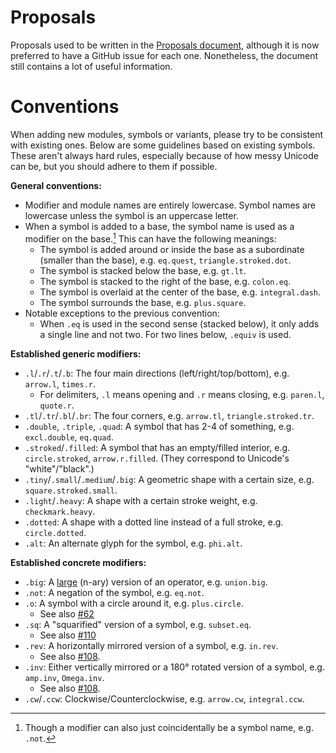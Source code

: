 # Proposals
Proposals used to be written in the [Proposals document](https://typst.app/project/riXtMSim5zLCo7DWngIFbT),
although it is now preferred to have a GitHub issue for each one.
Nonetheless, the document still contains a lot of useful information.

# Conventions
When adding new modules, symbols or variants, please try to be consistent with
existing ones. Below are some guidelines based on existing symbols. These aren't
always hard rules, especially because of how messy Unicode can be, but you should
adhere to them if possible.

**General conventions:**
- Modifier and module names are entirely lowercase.
	Symbol names are lowercase unless the symbol is an uppercase letter.
- When a symbol is added to a base, the symbol name is used as a modifier on the base.[^modifname]
	This can have the following meanings:
	- The symbol is added around or inside the base as a subordinate (smaller than the base),
		e.g. `eq.quest`, `triangle.stroked.dot`.
	- The symbol is stacked below the base, e.g. `gt.lt`.
	- The symbol is stacked to the right of the base, e.g. `colon.eq`.
	- The symbol is overlaid at the center of the base, e.g. `integral.dash`.
	- The symbol surrounds the base, e.g. `plus.square`.
- Notable exceptions to the previous convention:
	- When `.eq` is used in the second sense (stacked below), it only adds a single line and not two.
		For two lines below, `.equiv` is used.

**Established generic modifiers:**
- `.l`/`.r`/`.t`/`.b`: The four main directions (left/right/top/bottom), e.g. `arrow.l`, `times.r`.
	- For delimiters, `.l` means opening and `.r` means closing, e.g. `paren.l`, `quote.r`.
- `.tl`/`.tr`/`.bl`/`.br`: The four corners, e.g. `arrow.tl`, `triangle.stroked.tr`.
	<!-- TODO: Do we have or want to have conventions about when to choose `.tl` vs. `.t.l`? -->
- `.double`, `.triple`, `.quad`: A symbol that has 2-4 of something, e.g. `excl.double`, `eq.quad`.
- `.stroked`/`.filled`: A symbol that has an empty/filled interior, e.g. `circle.stroked`, `arrow.r.filled`.
	(They correspond to Unicode's "white"/"black".)
- `.tiny`/`.small`/`.medium`/`.big`: A geometric shape with a certain size, e.g. `square.stroked.small`.
- `.light`/`.heavy`: A shape with a certain stroke weight, e.g. `checkmark.heavy`.
- `.dotted`: A shape with a dotted line instead of a full stroke, e.g. `circle.dotted`.
- `.alt`: An alternate glyph for the symbol, e.g. `phi.alt`.

**Established concrete modifiers:**
- `.big`: A [large](https://www.unicode.org/Public/math/latest/MathClassEx-15.html) (n-ary) version
	of an operator, e.g. `union.big`.
- `.not`: A negation of the symbol, e.g. `eq.not`.
- `.o`: A symbol with a circle around it, e.g. `plus.circle`.
	- See also [#62](https://github.com/typst/codex/pull/62)
- `.sq`: A "squarified" version of a symbol, e.g. `subset.eq`.
	- See also [#110](https://github.com/typst/codex/pull/110)
- `.rev`: A horizontally mirrored version of a symbol, e.g. `in.rev`.
	- See also [#108](https://github.com/typst/codex/issues/108).
- `.inv`: Either vertically mirrored or a 180° rotated version of a symbol, e.g. `amp.inv`, `Omega.inv`.
	- See also [#108](https://github.com/typst/codex/issues/108).
- `.cw`/`.ccw`: Clockwise/Counterclockwise, e.g. `arrow.cw`, `integral.ccw`.

[^modifname]: Though a modifier can also just coincidentally be a symbol name, e.g. `.not`.